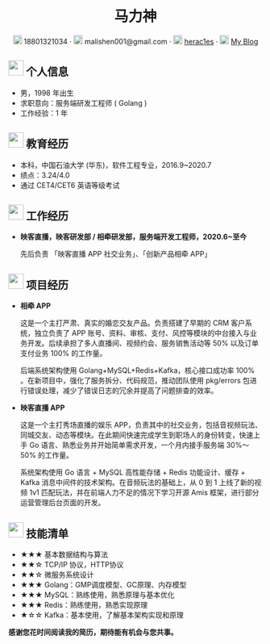  <center>
     <h1> 马力神 </h1>
     <div>
         <span>
             <img src="assets/phone-solid.svg" width="18px">
             18801321034
         </span>
         ·
         <span>
             <img src="assets/envelope-solid.svg" width="18px">
             malishen001@gmail.com
         </span>
         ·
         <span>
             <img src="assets/Github-brands.svg" width="18px">
             <a href="https://Github.com/herac1es">herac1es</a>
         </span>
         ·
         <span>
             <img src="assets/rss-solid.svg" width="18px">
             <a href="https://malishen.com">My Blog</a>
         </span>
     </div>
 </center>

## <img src="assets/info-circle-solid.svg" width="30px"> 个人信息

- 男，1998 年出生
- 求职意向：服务端研发工程师 ( Golang )
- 工作经验：1 年

## <img src="assets/graduation-cap-solid.svg" width="30px"> 教育经历

- 本科，中国石油大学 (华东)，软件工程专业，2016.9~2020.7
- 绩点：3.24/4.0
- 通过 CET4/CET6 英语等级考试

## <img src="assets/briefcase-solid.svg" width="30px"> 工作经历

- **映客直播，映客研发部 / 相牵研发部，服务端开发工程师，2020.6~至今**

  先后负责 「映客直播 APP 社交业务」、「创新产品相牵 APP」

## <img src="assets/project-diagram-solid.svg" width="30px"> 项目经历

- **相牵 APP**

  这是一个主打严肃、真实的婚恋交友产品。负责搭建了早期的 CRM 客户系统，独立负责了 APP 账号、资料、审核、支付、风控等模块的中台接入与业务开发。后续承担了多人直播间、视频约会、服务销售活动等 50% 以及订单支付业务 100% 的工作量。

  后端系统架构使用 Golang+MySQL+Redis+Kafka，核心接口成功率 100% 。在新项目中，强化了服务拆分、代码规范，推动团队使用 pkg/errors 包进行错误处理，减少了错误日志的冗余并提高了问题排查的效率。

- **映客直播 APP**

  这是一个主打秀场直播的娱乐 APP，负责其中的社交业务，包括音视频玩法、同城交友、动态等模块。在此期间快速完成学生到职场人的身份转变，快速上手 Go 语言、熟悉业务并开始简单需求开发，一个月内接手服务端 30%～50% 的工作量。

  系统架构使用 Go 语言 + MySQL 高性能存储 + Redis 功能设计、缓存 + Kafka 消息中间件的技术架构。在音频玩法的基础上，从 0 到 1 上线了新的视频 1v1 匹配玩法，并在前端人力不足的情况下学习开源 Amis 框架，进行部分运营管理后台页面的开发。

## <img src="assets/tools-solid.svg" width="30px"> 技能清单

- ★★★ 基本数据结构与算法
- ★★☆ TCP/IP 协议，HTTP协议
- ★★☆ 微服务系统设计
- ★★★ Golang：GMP调度模型、GC原理、内存模型
- ★★★ MySQL：熟练使用，熟悉原理与基本优化
- ★★★ Redis：熟练使用，熟悉实现原理
- ★☆☆ Kafka：基本使用，了解基本架构实现和原理



**感谢您花时间阅读我的简历，期待能有机会与您共事。**